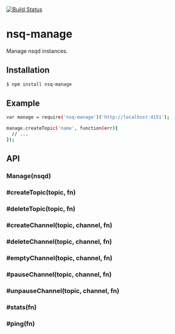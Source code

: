 [![Build Status](https://circleci.com/gh/segmentio/nsq-manage.png?circle-token=32f95a26531457eb2db113cff8d28fb1e3fb29e3)](https://circleci.com/gh/segmentio/nsq-manage)

# nsq-manage

  Manage nsqd instances.

## Installation

```bash
$ npm install nsq-manage
```

## Example

```bash
var manage = require('nsq-manage')('http://localhost:4151');

manage.createTopic('name', function(err){
  // ...
});
```

## API

### Manage(nsqd)

### #createTopic(topic, fn)

### #deleteTopic(topic, fn)

### #createChannel(topic, channel, fn)

### #deleteChannel(topic, channel, fn)

### #emptyChannel(topic, channel, fn)

### #pauseChannel(topic, channel, fn)

### #unpauseChannel(topic, channel, fn)

### #stats(fn)

### #ping(fn)
